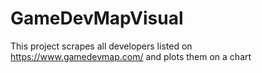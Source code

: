 # GameDevMapVisual

This project scrapes all developers listed on https://www.gamedevmap.com/ and plots them on a chart